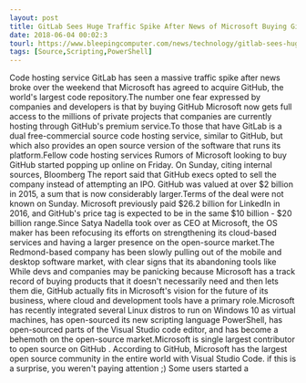 ```yaml
---
layout: post
title: GitLab Sees Huge Traffic Spike After News of Microsoft Buying GitHub
date: 2018-06-04 00:02:3
tourl: https://www.bleepingcomputer.com/news/technology/gitlab-sees-huge-traffic-spike-after-news-of-microsoft-buying-github/
tags: [Source,Scripting,PowerShell]
---
```

Code hosting service GitLab has seen a massive traffic spike after news broke over the weekend that Microsoft has agreed to acquire GitHub, the world's largest code repository.The number one fear expressed by companies and developers is that by buying GitHub Microsoft now gets full access to the millions of private projects that companies are currently hosting through GitHub's premium service.To those that have GitLab is a dual free-commercial source code hosting service, similar to GitHub, but which also provides an open source version of the software that runs its platform.Fellow code hosting services Rumors of Microsoft looking to buy GitHub started popping up online on Friday. On Sunday, citing internal sources, Bloomberg The report said that GitHub execs opted to sell the company instead of attempting an IPO. GitHub was valued at over $2 billion in 2015, a sum that is now considerably larger.Terms of the deal were not known on Sunday. Microsoft previously paid $26.2 billion for LinkedIn in 2016, and GitHub's price tag is expected to be in the same $10 billion - $20 billion range.Since Satya Nadella took over as CEO at Microsoft, the OS maker has been refocusing its efforts on strengthening its cloud-based services and having a larger presence on the open-source market.The Redmond-based company has been slowly pulling out of the mobile and desktop software market, with clear signs that its abandoning tools like While devs and companies may be panicking because Microsoft has a track record of buying products that it doesn't necessarily need and then lets them die, GitHub actually fits in Microsoft's vision for the future of its business, where cloud and development tools have a primary role.Microsoft has recently integrated several Linux distros to run on Windows 10 as virtual machines, has open-sourced its new scripting language PowerShell, has open-sourced parts of the Visual Studio code editor, and has become a behemoth on the open-source market.Microsoft is single largest contributor to open source on GitHub . According to GitHub, Microsoft has the largest open source community in the entire world with Visual Studio Code. if this is a surprise, you weren't paying attention ;) Some users started a 